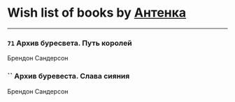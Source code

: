 # Wish list of books by [Антенка](https://plus.google.com/u/0/118158645037334943900/)
---

### `71` Архив буресвета. Путь королей
Брендон Сандерсон

### `` Архив буревеста. Слава сияния
Брендон Сандерсон


